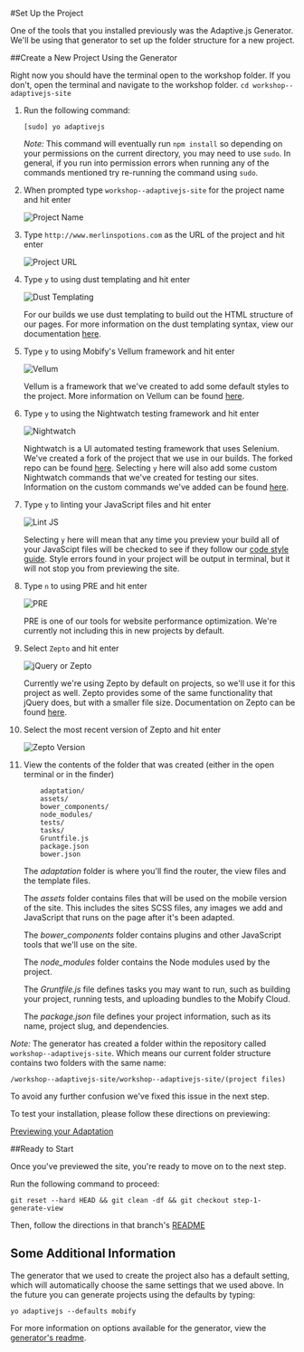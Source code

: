 #Set Up the Project

One of the tools that you installed previously was the Adaptive.js Generator. We'll be using that generator to set up the folder structure for a new project.

##Create a New Project Using the Generator

Right now you should have the terminal open to the workshop folder. If you don't, open the terminal and navigate to the workshop folder.
    ```
    cd workshop--adaptivejs-site
    ```

1. Run the following command:

    ```
    [sudo] yo adaptivejs
    ```

    *Note:* This command will eventually run `npm install` so depending on your permissions on the current directory, you may need to use `sudo`. 
    In general, if you run into permission errors when running any of the commands mentioned try re-running the command using `sudo`.

2. When prompted type `workshop--adaptivejs-site` for the project name and hit enter

    ![Project Name](https://s3.amazonaws.com/uploads.hipchat.com/15359/64553/UAfzq5whtPon5UV/Screen%20Shot%202015-01-22%20at%204.12.37%20PM.png)

3. Type `http://www.merlinspotions.com` as the URL of the project and hit enter

    ![Project URL](https://s3.amazonaws.com/uploads.hipchat.com/15359/64553/7buMlNzOgC2laMf/Screen%20Shot%202015-01-22%20at%204.13.48%20PM.png)

4. Type `y` to using dust templating and hit enter

    ![Dust Templating](https://s3.amazonaws.com/uploads.hipchat.com/15359/64553/oqbf2lAduDXzTTk/Screen%20Shot%202015-01-22%20at%204.55.01%20PM.png)

    For our builds we use dust templating to build out the HTML structure of our pages. For more information on the dust templating syntax, view our documentation [here](https://cloud.mobify.com/docs/adaptivejs/adapting/dustjs-cheat-sheet/).

5. Type `y` to using Mobify's Vellum framework and hit enter

    ![Vellum](https://s3.amazonaws.com/uploads.hipchat.com/15359/64553/yVuAllBWOV3DbdI/Screen%20Shot%202015-01-22%20at%204.18.08%20PM.png)

    Vellum is a framework that we've created to add some default styles to the project. More information on Vellum can be found [here](https://github.com/mobify/vellum).

6. Type `y` to using the Nightwatch testing framework and hit enter
    
    ![Nightwatch](https://s3.amazonaws.com/uploads.hipchat.com/15359/64553/5xGrRACwJ0wklx3/Screen%20Shot%202015-01-22%20at%204.19.05%20PM.png)

    Nightwatch is a UI automated testing framework that uses Selenium. We've created a fork of the project that we use in our builds. The forked repo can be found [here](https://github.com/mobify/nightwatch). Selecting `y` here will also add some custom Nightwatch commands that we've created for testing our sites. Information on the custom commands we've added can be found [here](https://github.com/mobify/nightwatch-commands).

7. Type `y` to linting your JavaScript files and hit enter

    ![Lint JS](https://s3.amazonaws.com/uploads.hipchat.com/15359/64553/DD9IwuARtzyxoQo/Screen%20Shot%202015-01-22%20at%204.19.44%20PM.png)

    Selecting `y` here will mean that any time you preview your build all of your JavaScipt files will be checked to see if they follow our [code style guide](https://github.com/mobify/mobify-code-style). Style errors found in your project will be output in terminal, but it will not stop you from previewing the site.

8. Type `n` to using PRE and hit enter

    ![PRE](https://s3.amazonaws.com/uploads.hipchat.com/15359/64553/zW1rEVD0zVEHLMi/Screen%20Shot%202015-01-22%20at%204.20.17%20PM.png)

    PRE is one of our tools for website performance optimization. We're currently not including this in new projects by default.

9. Select `Zepto` and hit enter

    ![jQuery or Zepto](https://s3.amazonaws.com/uploads.hipchat.com/15359/64553/eytQdVG1wlvW7Ro/Screen%20Shot%202015-01-22%20at%204.20.50%20PM.png)

    Currently we're using Zepto by default on projects, so we'll use it for this project as well. Zepto provides some of the same functionality that jQuery does, but with a smaller file size. Documentation on Zepto can be found [here](http://zeptojs.com/).

10. Select the most recent version of Zepto and hit enter

    ![Zepto Version](https://s3.amazonaws.com/uploads.hipchat.com/15359/64553/pgGyeLJEcpGlkbC/Screen%20Shot%202015-01-22%20at%204.21.34%20PM.png)

11. View the contents of the folder that was created (either in the open terminal or in the finder)

    ```
        adaptation/
        assets/
        bower_components/
        node_modules/
        tests/
        tasks/
        Gruntfile.js
        package.json
        bower.json
    ```

    The *adaptation* folder is where you'll find the router, the view files and the template files.

    The *assets* folder contains files that will be used on the mobile version of the site. This includes the sites SCSS files, any images we add and JavaScript that runs on the page after it's been adapted.

    The *bower_components* folder contains plugins and other JavaScript tools that we'll use on the site.

    The *node_modules* folder contains the Node modules used by the project.

    The *Gruntfile.js* file defines tasks you may want to run, such as building your project, running tests, and uploading bundles to the Mobify Cloud.

    The *package.json* file defines your project information, such as its name, project slug, and dependencies.


*Note:* The generator has created a folder within the repository called `workshop--adaptivejs-site`. Which means our current folder structure contains two folders with the same name:

    /workshop--adaptivejs-site/workshop--adaptivejs-site/(project files)

To avoid any further confusion we've fixed this issue in the next step.

To test your installation, please follow these directions on previewing:

[Previewing your Adaptation](https://cloud.mobify.com/docs/adaptivejs/getting-started/#/previewing-your-adaptation/)


##Ready to Start

Once you've previewed the site, you're ready to move on to the next step. 

Run the following command to proceed:

```
git reset --hard HEAD && git clean -df && git checkout step-1-generate-view
```

Then, follow the directions in that branch's [README](https://github.com/mobify/workshop--adaptivejs-site/blob/step-1-generate-view/README.md)

## Some Additional Information

The generator that we used to create the project also has a default setting, which will automatically choose the same settings that we used above. In the future you can generate projects using the defaults by typing:

```
yo adaptivejs --defaults mobify
```

For more information on options available for the generator, view the [generator's readme](https://github.com/mobify/generator-adaptivejs).

